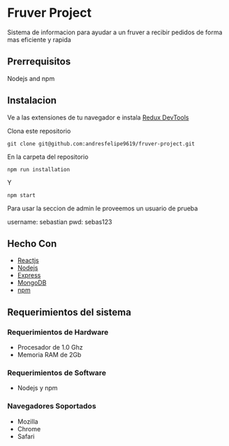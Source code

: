 # Fruver Project
Sistema de informacion para ayudar a un fruver a recibir pedidos de forma mas eficiente y rapida
## Prerrequisitos

Nodejs and npm

## Instalacion
Ve a las extensiones de tu navegador e instala
[Redux DevTools](https://github.com/zalmoxisus/redux-devtools-extension)

Clona este repositorio
```
git clone git@github.com:andresfelipe9619/fruver-project.git
```
En la carpeta del repositorio
```
npm run installation
```
Y

```
npm start
```
Para usar la seccion de admin le proveemos un usuario de prueba

username: sebastian pwd: sebas123 

## Hecho Con

* [Reactjs](https://reactjs.org/)
* [Nodejs](https://nodejs.org/es/)
* [Express](http://expressjs.com/es/)
* [MongoDB](https://www.mongodb.com)
* [npm](http://npmjs.com/) 

## Requerimientos del sistema

### Requerimientos de Hardware
* Procesador de 1.0 Ghz
* Memoria RAM de 2Gb

### Requerimientos de Software
* Nodejs y npm

### Navegadores Soportados
* Mozilla
* Chrome
* Safari


